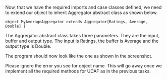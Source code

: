 
Now, that we have the required imports and case classes defined, we need to extend our object to inherit Aggregator abstract class as shown below.

```
object MyAverageAggregator extends Aggregator[Ratings, Average, Double] {
```

The Aggregator abstract class takes three parameters. They are the input, buffer and output type. The input is Ratings, the buffer is Average and the output type is Double.

The program should now look like the one as shown in the screenshot.

 

Please ignore the error you see for object name. This will go away once we implement all the required methods for UDAF as in the previous tasks.
